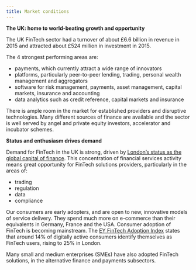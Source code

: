 ```yaml
---
title: Market conditions
---
```


**The UK: home to world-beating growth and opportunity**

The UK FinTech sector had a turnover of about £6.6 billion in revenue in 2015 and attracted about £524 million in investment in 2015.

The 4 strongest performing areas are:

- payments, which currently attract a wide range of innovators
- platforms, particularly peer-to-peer lending, trading, personal wealth management and aggregators
- software for risk management, payments, asset management, capital markets, insurance and accounting
- data analytics such as credit reference, capital markets and insurance

There is ample room in the market for established providers and disruptive technologies. Many different sources of finance are available and the sector is well served by angel and private equity investors, accelerator and incubator schemes.

**Status and enthusiasm drives demand**

Demand for FinTech in the UK is strong, driven by [London’s status as the global capital of finance](http://www.longfinance.net/global-financial-centres-index-20/1037-gfci-20.html). This concentration of financial services activity means great opportunity for FinTech solutions providers, particularly in the areas of:

- trading
- regulation
- data
- compliance

Our consumers are early adopters, and are open to new, innovative models of service delivery. They spend much more on e-commerce than their equivalents in Germany, France and the USA. Consumer adoption of FinTech is becoming mainstream. The [EY FinTech Adoption Index](http://www.ey.com/gl/en/industries/financial-services/ey-fintech-adoption-index) states that around 14% of digitally active consumers identify themselves as FinTech users, rising to 25% in London.

Many small and medium enterprises (SMEs) have also adopted FinTech solutions, in the alternative finance and payments subsectors. 

